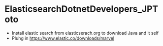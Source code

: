 # ElasticsearchDotnetDevelopers_JPToto
-  Install elastic search from elasticserach.org to download Java and it self
-  Pluhg in https://www.elastic.co/downloads/marvel
